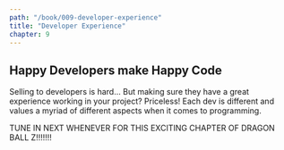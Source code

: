 ```yaml
---
path: "/book/009-developer-experience"
title: "Developer Experience"
chapter: 9
---
```


## Happy Developers make Happy Code

Selling to developers is hard... But making sure they have a great experience working in your project? Priceless!  Each dev is different and values a myriad of different aspects when it comes to programming.

TUNE IN NEXT WHENEVER FOR THIS EXCITING CHAPTER OF DRAGON BALL Z!!!!!!!
